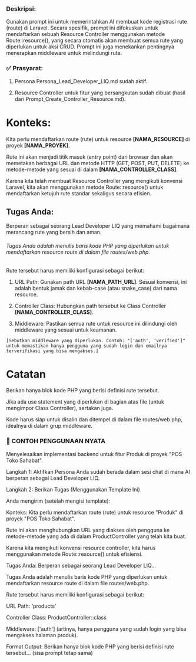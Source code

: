 ### Deskripsi:
Gunakan prompt ini untuk memerintahkan AI membuat kode registrasi rute (route) di Laravel. Secara spesifik, prompt ini difokuskan untuk mendaftarkan sebuah Resource Controller menggunakan metode Route::resource(), yang secara otomatis akan membuat semua rute yang diperlukan untuk aksi CRUD. Prompt ini juga menekankan pentingnya menerapkan middleware untuk melindungi rute.

### ✅ Prasyarat:
1. Persona Persona_Lead_Developer_LIQ.md sudah aktif.

2. Resource Controller untuk fitur yang bersangkutan sudah dibuat (hasil dari Prompt_Create_Controller_Resource.md).

# Konteks:
Kita perlu mendaftarkan route (rute) untuk resource **[NAMA_RESOURCE]** di proyek **[NAMA_PROYEK]**.

Rute ini akan menjadi titik masuk (entry point) dari browser dan akan memetakan berbagai URL dan metode HTTP (GET, POST, PUT, DELETE) ke metode-metode yang sesuai di dalam **[NAMA_CONTROLLER_CLASS]**.

Karena kita telah membuat Resource Controller yang mengikuti konvensi Laravel, kita akan menggunakan metode Route::resource() untuk mendaftarkan ketujuh rute standar sekaligus secara efisien.

## Tugas Anda:
Berperan sebagai seorang Lead Developer LIQ yang memahami bagaimana merancang rute yang bersih dan aman.

###### Tugas Anda adalah menulis baris kode PHP yang diperlukan untuk mendaftarkan resource route di dalam file routes/web.php.

Rute tersebut harus memiliki konfigurasi sebagai berikut:

1. URL Path: Gunakan path URL **[NAMA_PATH_URL]**. Sesuai konvensi, ini adalah bentuk jamak dan kebab-case (atau snake_case) dari nama resource.

2. Controller Class: Hubungkan path tersebut ke Class Controller **[NAMA_CONTROLLER_CLASS]**.

3. Middleware: Pastikan semua rute untuk resource ini dilindungi oleh middleware yang sesuai untuk keamanan.

``[Sebutkan middleware yang diperlukan. Contoh: "['auth', 'verified']" untuk memastikan hanya pengguna yang sudah login dan emailnya terverifikasi yang bisa mengakses.]``

# Catatan
Berikan hanya blok kode PHP yang berisi definisi rute tersebut.

Jika ada use statement yang diperlukan di bagian atas file (untuk mengimpor Class Controller), sertakan juga.

Kode harus siap untuk disalin dan ditempel di dalam file routes/web.php, idealnya di dalam grup middleware.



### 🚀 CONTOH PENGGUNAAN NYATA
Menyelesaikan implementasi backend untuk fitur Produk di proyek "POS Toko Sahabat".

Langkah 1: Aktifkan Persona
Anda sudah berada dalam sesi chat di mana AI berperan sebagai Lead Developer LIQ.

Langkah 2: Berikan Tugas (Menggunakan Template Ini)

Anda mengirim (setelah mengisi template):

Konteks:
Kita perlu mendaftarkan route (rute) untuk resource "Produk" di proyek "POS Toko Sahabat".

Rute ini akan menghubungkan URL yang diakses oleh pengguna ke metode-metode yang ada di dalam ProductController yang telah kita buat.

Karena kita mengikuti konvensi resource controller, kita harus menggunakan metode Route::resource() untuk efisiensi.

Tugas Anda:
Berperan sebagai seorang Lead Developer LIQ...

Tugas Anda adalah menulis baris kode PHP yang diperlukan untuk mendaftarkan resource route di dalam file routes/web.php.

Rute tersebut harus memiliki konfigurasi sebagai berikut:

URL Path: 'products'

Controller Class: ProductController::class

Middleware: ['auth'] (artinya, hanya pengguna yang sudah login yang bisa mengakses halaman produk).

Format Output:
Berikan hanya blok kode PHP yang berisi definisi rute tersebut...
(sisa prompt tetap sama)